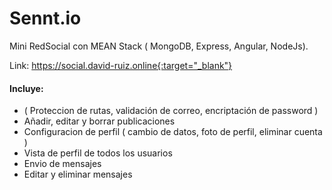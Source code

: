 # Sennt.io
Mini RedSocial con MEAN Stack ( MongoDB, Express, Angular, NodeJs).

Link: https://social.david-ruiz.online{:target="_blank"}

#### Incluye:
* ( Proteccion de rutas, validación de correo, encriptación de password ) 
* Añadir, editar y borrar publicaciones
* Configuracion de perfil ( cambio de datos, foto de perfil, eliminar cuenta )
* Vista de perfil de todos los usuarios 
* Envio de mensajes
* Editar y eliminar mensajes
